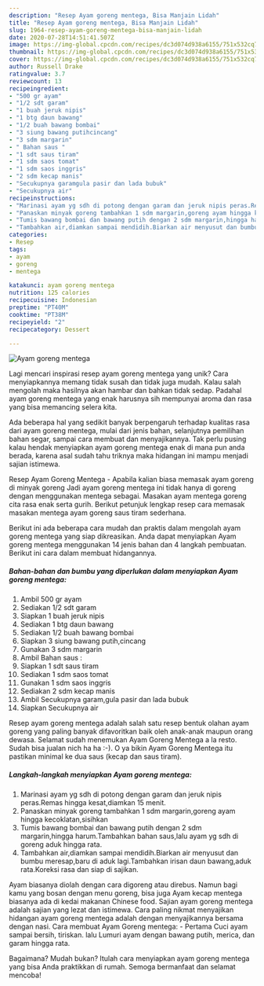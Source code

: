 ```yaml
---
description: "Resep Ayam goreng mentega, Bisa Manjain Lidah"
title: "Resep Ayam goreng mentega, Bisa Manjain Lidah"
slug: 1964-resep-ayam-goreng-mentega-bisa-manjain-lidah
date: 2020-07-28T14:51:41.507Z
image: https://img-global.cpcdn.com/recipes/dc3d074d938a6155/751x532cq70/ayam-goreng-mentega-foto-resep-utama.jpg
thumbnail: https://img-global.cpcdn.com/recipes/dc3d074d938a6155/751x532cq70/ayam-goreng-mentega-foto-resep-utama.jpg
cover: https://img-global.cpcdn.com/recipes/dc3d074d938a6155/751x532cq70/ayam-goreng-mentega-foto-resep-utama.jpg
author: Russell Drake
ratingvalue: 3.7
reviewcount: 13
recipeingredient:
- "500 gr ayam"
- "1/2 sdt garam"
- "1 buah jeruk nipis"
- "1 btg daun bawang"
- "1/2 buah bawang bombai"
- "3 siung bawang putihcincang"
- "3 sdm margarin"
- " Bahan saus "
- "1 sdt saus tiram"
- "1 sdm saos tomat"
- "1 sdm saos inggris"
- "2 sdm kecap manis"
- "Secukupnya garamgula pasir dan lada bubuk"
- "Secukupnya air"
recipeinstructions:
- "Marinasi ayam yg sdh di potong dengan garam dan jeruk nipis peras.Remas hingga kesat,diamkan 15 menit."
- "Panaskan minyak goreng tambahkan 1 sdm margarin,goreng ayam hingga kecoklatan,sisihkan"
- "Tumis bawang bombai dan bawang putih dengan 2 sdm margarin,hingga harum.Tambahkan bahan saus,lalu ayam yg sdh di goreng aduk hingga rata."
- "Tambahkan air,diamkan sampai mendidih.Biarkan air menyusut dan bumbu meresap,baru di aduk lagi.Tambahkan irisan daun bawang,aduk rata.Koreksi rasa dan siap di sajikan."
categories:
- Resep
tags:
- ayam
- goreng
- mentega

katakunci: ayam goreng mentega 
nutrition: 125 calories
recipecuisine: Indonesian
preptime: "PT40M"
cooktime: "PT38M"
recipeyield: "2"
recipecategory: Dessert

---
```



![Ayam goreng mentega](https://img-global.cpcdn.com/recipes/dc3d074d938a6155/751x532cq70/ayam-goreng-mentega-foto-resep-utama.jpg)

Lagi mencari inspirasi resep ayam goreng mentega yang unik? Cara menyiapkannya memang tidak susah dan tidak juga mudah. Kalau salah mengolah maka hasilnya akan hambar dan bahkan tidak sedap. Padahal ayam goreng mentega yang enak harusnya sih mempunyai aroma dan rasa yang bisa memancing selera kita.

Ada beberapa hal yang sedikit banyak berpengaruh terhadap kualitas rasa dari ayam goreng mentega, mulai dari jenis bahan, selanjutnya pemilihan bahan segar, sampai cara membuat dan menyajikannya. Tak perlu pusing kalau hendak menyiapkan ayam goreng mentega enak di mana pun anda berada, karena asal sudah tahu triknya maka hidangan ini mampu menjadi sajian istimewa.

Resep Ayam Goreng Mentega - Apabila kalian biasa memasak ayam goreng di minyak goreng Jadi ayam goreng mentega ini tidak hanya di goreng dengan menggunakan mentega sebagai. Masakan ayam mentega goreng cita rasa enak serta gurih. Berikut petunjuk lengkap resep cara memasak masakan mentega ayam goreng saus tiram sederhana.


Berikut ini ada beberapa cara mudah dan praktis dalam mengolah ayam goreng mentega yang siap dikreasikan. Anda dapat menyiapkan Ayam goreng mentega menggunakan 14 jenis bahan dan 4 langkah pembuatan. Berikut ini cara dalam membuat hidangannya.

<!--inarticleads1-->

##### Bahan-bahan dan bumbu yang diperlukan dalam menyiapkan Ayam goreng mentega:

1. Ambil 500 gr ayam
1. Sediakan 1/2 sdt garam
1. Siapkan 1 buah jeruk nipis
1. Sediakan 1 btg daun bawang
1. Sediakan 1/2 buah bawang bombai
1. Siapkan 3 siung bawang putih,cincang
1. Gunakan 3 sdm margarin
1. Ambil  Bahan saus :
1. Siapkan 1 sdt saus tiram
1. Sediakan 1 sdm saos tomat
1. Gunakan 1 sdm saos inggris
1. Sediakan 2 sdm kecap manis
1. Ambil Secukupnya garam,gula pasir dan lada bubuk
1. Siapkan Secukupnya air


Resep ayam goreng mentega adalah salah satu resep bentuk olahan ayam goreng yang paling banyak difavoritkan baik oleh anak-anak maupun orang dewasa. Selamat sudah menemukan Ayam Goreng Mentega a la resto. Sudah bisa jualan nich ha ha :-). O ya bikin Ayam Goreng Mentega itu pastikan minimal ke dua saus (kecap dan saus tiram). 

<!--inarticleads2-->

##### Langkah-langkah menyiapkan Ayam goreng mentega:

1. Marinasi ayam yg sdh di potong dengan garam dan jeruk nipis peras.Remas hingga kesat,diamkan 15 menit.
1. Panaskan minyak goreng tambahkan 1 sdm margarin,goreng ayam hingga kecoklatan,sisihkan
1. Tumis bawang bombai dan bawang putih dengan 2 sdm margarin,hingga harum.Tambahkan bahan saus,lalu ayam yg sdh di goreng aduk hingga rata.
1. Tambahkan air,diamkan sampai mendidih.Biarkan air menyusut dan bumbu meresap,baru di aduk lagi.Tambahkan irisan daun bawang,aduk rata.Koreksi rasa dan siap di sajikan.


Ayam biasanya diolah dengan cara digoreng atau direbus. Namun bagi kamu yang bosan dengan menu goreng, bisa juga Ayam kecap mentega biasanya ada di kedai makanan Chinese food. Sajian ayam goreng mentega adalah sajian yang lezat dan istimewa. Cara paling nikmat menyajikan hidangan ayam goreng mentega adalah dengan menyajikannya bersama dengan nasi. Cara membuat Ayam Goreng mentega: - Pertama Cuci ayam sampai bersih, tiriskan. lalu Lumuri ayam dengan bawang putih, merica, dan garam hingga rata. 

Bagaimana? Mudah bukan? Itulah cara menyiapkan ayam goreng mentega yang bisa Anda praktikkan di rumah. Semoga bermanfaat dan selamat mencoba!
